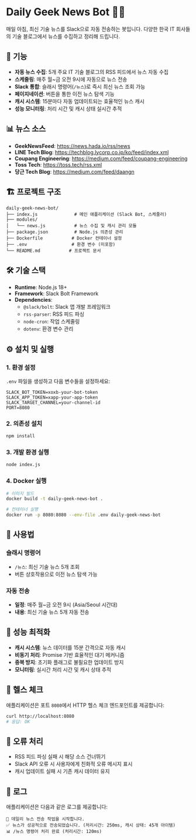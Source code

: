 # Daily Geek News Bot 🤖📰

매일 아침, 최신 기술 뉴스를 Slack으로 자동 전송하는 봇입니다. 다양한 한국 IT 회사들의 기술 블로그에서 뉴스를 수집하고 정리해 드립니다.

## 🚀 기능

- **자동 뉴스 수집**: 5개 주요 IT 기술 블로그의 RSS 피드에서 뉴스 자동 수집
- **스케줄링**: 매주 월~금 오전 9시에 자동으로 뉴스 전송
- **Slack 통합**: 슬래시 명령어(`/뉴스`)로 즉시 최신 뉴스 조회 가능
- **페이지네이션**: 버튼을 통한 이전 뉴스 탐색 기능
- **캐시 시스템**: 15분마다 자동 업데이트되는 효율적인 뉴스 캐시
- **성능 모니터링**: 처리 시간 및 캐시 상태 실시간 추적

## 📊 뉴스 소스

- **GeekNewsFeed**: https://news.hada.io/rss/news
- **LINE Tech Blog**: https://techblog.lycorp.co.jp/ko/feed/index.xml
- **Coupang Engineering**: https://medium.com/feed/coupang-engineering
- **Toss Tech**: https://toss.tech/rss.xml
- **당근 Tech Blog**: https://medium.com/feed/daangn

## 🏗️ 프로젝트 구조

```
daily-geek-news-bot/
├── index.js              # 메인 애플리케이션 (Slack Bot, 스케줄러)
├── modules/
│   └── news.js           # 뉴스 수집 및 캐시 관리 모듈
├── package.json          # Node.js 의존성 관리
├── Dockerfile           # Docker 컨테이너 설정
├── .env                 # 환경 변수 (미포함)
└── README.md           # 프로젝트 문서

```

## 🛠️ 기술 스택

- **Runtime**: Node.js 18+
- **Framework**: Slack Bolt Framework
- **Dependencies**:
  - `@slack/bolt`: Slack 앱 개발 프레임워크
  - `rss-parser`: RSS 피드 파싱
  - `node-cron`: 작업 스케줄링
  - `dotenv`: 환경 변수 관리

## ⚙️ 설치 및 실행

### 1. 환경 설정

`.env` 파일을 생성하고 다음 변수들을 설정하세요:

```env
SLACK_BOT_TOKEN=xoxb-your-bot-token
SLACK_APP_TOKEN=xapp-your-app-token
SLACK_TARGET_CHANNEL=your-channel-id
PORT=8080
```

### 2. 의존성 설치

```bash
npm install
```

### 3. 개발 환경 실행

```bash
node index.js
```

### 4. Docker 실행

```bash
# 이미지 빌드
docker build -t daily-geek-news-bot .

# 컨테이너 실행
docker run -p 8080:8080 --env-file .env daily-geek-news-bot
```

## 📱 사용법

### 슬래시 명령어

- `/뉴스`: 최신 기술 뉴스 5개 조회
- 버튼 상호작용으로 이전 뉴스 탐색 가능

### 자동 전송

- **일정**: 매주 월~금 오전 9시 (Asia/Seoul 시간대)
- **내용**: 최신 기술 뉴스 5개 자동 전송

## 🔧 성능 최적화

- **캐시 시스템**: 뉴스 데이터를 15분 간격으로 자동 캐시
- **비동기 처리**: Promise 기반 효율적인 대기 메커니즘
- **중복 방지**: 초기화 플래그로 불필요한 업데이트 방지
- **모니터링**: 실시간 처리 시간 및 캐시 상태 추적

## 🏥 헬스 체크

애플리케이션은 포트 `8080`에서 HTTP 헬스 체크 엔드포인트를 제공합니다:

```bash
curl http://localhost:8080
# 응답: OK
```

## 🚨 오류 처리

- RSS 피드 파싱 실패 시 해당 소스 건너뛰기
- Slack API 오류 시 사용자에게 친화적 오류 메시지 표시
- 캐시 업데이트 실패 시 기존 캐시 데이터 유지

## 📝 로그

애플리케이션은 다음과 같은 로그를 제공합니다:

```
🚀 데일리 뉴스 전송 작업을 시작합니다.
✅ 뉴스가 성공적으로 전송되었습니다. (처리시간: 250ms, 캐시 상태: 45개 아이템)
📊 /뉴스 명령어 처리 완료 (처리시간: 120ms)
```
